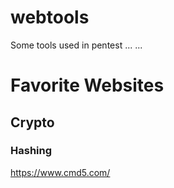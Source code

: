 # webtools
Some tools used in pentest ... ...

# Favorite Websites
## Crypto
### Hashing 
https://www.cmd5.com/
